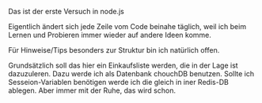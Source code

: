 Das ist der erste Versuch in node.js

Eigentlich ändert sich jede Zeile vom Code beinahe täglich, weil ich beim Lernen und Probieren immer wieder auf 
andere Ideen komme. 

Für Hinweise/Tips besonders zur Struktur bin ich natürlich offen.

Grundsätzlich soll das hier ein Einkaufsliste werden, die in der Lage ist dazuzuleren. Dazu werde ich als Datenbank chouchDB benutzen. Sollte ich Sesseion-Variablen benötigen werde ich die gleich 
in iner Redis-DB ablegen. Aber immer mit der Ruhe, das wird schon.
